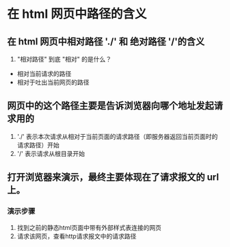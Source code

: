 


# 在 html 网页中路径的含义 



## 在 html 网页中相对路径 './' 和 绝对路径 '/'的含义 
1. "相对路径" 到底 "相对" 的是什么？
  - 相对当前请求的路径
  - 相对于吐出当前网页的路径


## 网页中的这个路径主要是告诉浏览器向哪个地址发起请求用的

1. './' 表示本次请求从相对于当前页面的请求路径（即服务器返回当前页面时的请求路径）开始
2. '/' 表示请求从根目录开始



## 打开浏览器来演示，最终主要体现在了请求报文的 url 上。

### 演示步骤
1. 找到之前的静态html页面中带有外部样式表连接的网页
2. 请求该网页，查看http请求报文中的请求路径